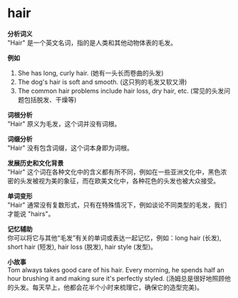 # hair

**分析词义**  
"Hair" 是一个英文名词，指的是人类和其他动物体表的毛发。

  

**例如**

  

1.  She has long, curly hair. (她有一头长而卷曲的头发)
2.  The dog's hair is soft and smooth. (这只狗的毛发又软又滑)
3.  The common hair problems include hair loss, dry hair, etc. (常见的头发问题包括脱发、干燥等)

  

**词根分析**  
"Hair" 原义为毛发，这个词并没有词根。

  

**词缀分析**  
"Hair" 没有包含词缀，这个词本身即为词根。

  

**发展历史和文化背景**  
"Hair" 这个词在各种文化中的含义都有所不同，例如在一些亚洲文化中，黑色浓密的头发被视为美的象征，而在欧美文化中，各种花色的头发也被大众接受。

  

**单词变形**  
"Hair" 通常没有复数形式，只有在特殊情况下，例如谈论不同类型的毛发，我们才能说 "hairs"。

  

**记忆辅助**  
你可以将它与其他“毛发”有关的单词或表达一起记忆，例如：long hair (长发), short hair (短发), hair loss (脱发), hair style (发型)。

  

**小故事**  
Tom always takes good care of his hair. Every morning, he spends half an hour brushing it and making sure it's perfectly styled. (汤姆总是很好地照顾他的头发。每天早上，他都会花半个小时来梳理它，确保它的造型完美)。
